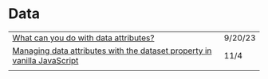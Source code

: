 # Data

|                                                                                                                                                                                |         |
| ------------------------------------------------------------------------------------------------------------------------------------------------------------------------------ | ------- |
| [What can you do with data attributes?](https://gomakethings.com/what-can-you-do-with-data-attributes/)                                                                        | 9/20/23 |
| [Managing data attributes with the dataset property in vanilla JavaScript](https://gomakethings.com/managing-data-attributes-with-the-dataset-property-in-vanilla-javascript/) | 11/4    |
|                                                                                                                                                                                |         |
